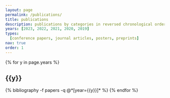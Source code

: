 ```yaml
---
layout: page
permalink: /publications/
title: publications
description: publications by categories in reversed chronological order.
years: [2023, 2022, 2021, 2020, 2019]
types:
  [conference papers, journal articles, posters, preprints]
nav: true
order: 1
---
```


<div class="publications">

{% for y in page.years %}

  <h2 class="year">{{y}}</h2>
  {% bibliography -f papers -q @*[year={{y}}]* %}
{% endfor %}

</div>
